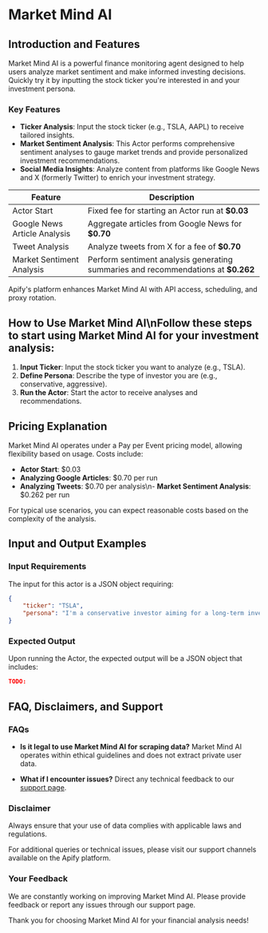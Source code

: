 # Market Mind AI
## Introduction and Features
Market Mind AI is a powerful finance monitoring agent designed to help users analyze market sentiment and make informed investing decisions. Quickly try it by inputting the stock ticker you're interested in and your investment persona.

### Key Features
- **Ticker Analysis**: Input the stock ticker (e.g., TSLA, AAPL) to receive tailored insights.
- **Market Sentiment Analysis**: This Actor performs comprehensive sentiment analyses to gauge market trends and provide personalized investment recommendations.
- **Social Media Insights**: Analyze content from platforms like Google News and X (formerly Twitter) to enrich your investment strategy.

| Feature | Description |
|----------------------------------------|-----------------------------------------------------------------------------------------------------------|
| Actor Start | Fixed fee for starting an Actor run at **$0.03** |
| Google News Article Analysis | Aggregate articles from Google News for **$0.70** |
| Tweet Analysis | Analyze tweets from X for a fee of **$0.70** |
| Market Sentiment Analysis | Perform sentiment analysis generating summaries and recommendations at **$0.262** |

Apify's platform enhances Market Mind AI with API access, scheduling, and proxy rotation.

## How to Use Market Mind AI\nFollow these steps to start using Market Mind AI for your investment analysis: 
1. **Input Ticker**: Input the stock ticker you want to analyze (e.g., TSLA).
2. **Define Persona**: Describe the type of investor you are (e.g., conservative, aggressive).
3. **Run the Actor**: Start the actor to receive analyses and recommendations.

## Pricing Explanation
Market Mind AI operates under a Pay per Event pricing model, allowing flexibility based on usage. Costs include:
- **Actor Start**: $0.03
- **Analyzing Google Articles**: $0.70 per run
- **Analyzing Tweets**: $0.70 per analysis\n- **Market Sentiment Analysis**: $0.262 per run

For typical use scenarios, you can expect reasonable costs based on the complexity of the analysis.

## Input and Output Examples
### Input Requirements
The input for this actor is a JSON object requiring:
```json
{
    "ticker": "TSLA",
    "persona": "I'm a conservative investor aiming for a long-term investment horizon"
}
```

### Expected Output
Upon running the Actor, the expected output will be a JSON object that includes:

```json
TODO:
```

## FAQ, Disclaimers, and Support
### FAQs
- **Is it legal to use Market Mind AI for scraping data?**
Market Mind AI operates within ethical guidelines and does not extract private user data.

- **What if I encounter issues?**
 Direct any technical feedback to our [support page](https://apify.com/support).
 
 ### Disclaimer
 Always ensure that your use of data complies with applicable laws and regulations. 
 
 For additional queries or technical issues, please visit our support channels available on the Apify platform.
 
 ### Your Feedback
 We are constantly working on improving Market Mind AI. Please provide feedback or report any issues through our support page. 
 
 Thank you for choosing Market Mind AI for your financial analysis needs!

